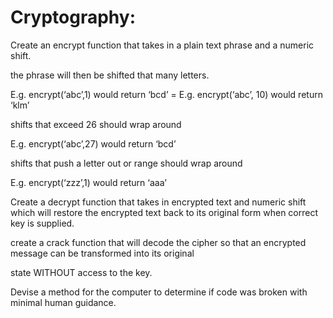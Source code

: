 # Cryptography:


Create an encrypt function that takes in a plain text phrase and a numeric shift.

the phrase will then be shifted that many letters.

E.g. encrypt(‘abc’,1) would return ‘bcd’ = E.g. encrypt(‘abc’, 10) would return ‘klm’

shifts that exceed 26 should wrap around

E.g. encrypt(‘abc’,27) would return ‘bcd’

shifts that push a letter out or range should wrap around

E.g. encrypt(‘zzz’,1) would return ‘aaa’

Create a decrypt function that takes in encrypted text and numeric shift which will restore the encrypted text back to 
its original form when correct key is supplied.

create a crack function that will decode the cipher so that an encrypted message can be transformed into its original 

state WITHOUT access to the key.

Devise a method for the computer to determine if code was broken with minimal human guidance.